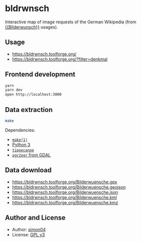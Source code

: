 # bldrwnsch

Interactive map of image requests of the German Wikipedia (from [{{Bilderwunsch}}](https://de.wikipedia.org/wiki/Vorlage:Bilderwunsch) usages).

## Usage

- https://bldrwnsch.toolforge.org/
- https://bldrwnsch.toolforge.org/?filter=denkmal

## Frontend development

```sh
yarn
yarn dev
open http://localhost:3000
```

## Data extraction

```sh
make
```

Dependencies:

- [`make(1)`](https://man.archlinux.org/man/make.1)
- [Python 3](https://www.python.org/)
- [`tippecanoe`](https://github.com/mapbox/tippecanoe)
- [`ogr2ogr` from GDAL](https://gdal.org/programs/ogr2ogr.html)

## Data download

- https://bldrwnsch.toolforge.org/Bilderwuensche.gpx
- https://bldrwnsch.toolforge.org/Bilderwuensche.geojson
- https://bldrwnsch.toolforge.org/Bilderwuensche.json
- https://bldrwnsch.toolforge.org/Bilderwuensche.kml
- https://bldrwnsch.toolforge.org/Bilderwuensche.kmz

## Author and License

- Author: [simon04](https://github.com/simon04)
- License: [GPL v3](https://github.com/simon04/bldrwnsch/blob/gh-pages/LICENSE)
